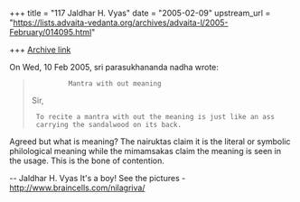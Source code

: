 +++
title = "117 Jaldhar H. Vyas"
date = "2005-02-09"
upstream_url = "https://lists.advaita-vedanta.org/archives/advaita-l/2005-February/014095.html"

+++
[Archive link](https://lists.advaita-vedanta.org/archives/advaita-l/2005-February/014095.html)

On Wed, 10 Feb 2005, sri parasukhananda nadha wrote:

>              Mantra with out meaning
>
> Sir,
>
>      To recite a mantra with out the meaning is just like an ass
>      carrying the sandalwood on its back.

Agreed but what is meaning?  The nairuktas claim it is the literal or
symbolic philological meaning while the mimamsakas claim the meaning is
seen in the usage.  This is the bone of contention.

-- 
Jaldhar H. Vyas <jaldhar at braincells.com>
It's a boy! See the pictures - http://www.braincells.com/nilagriva/

